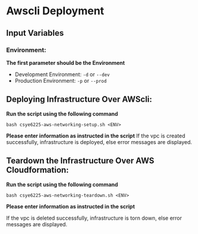 # Awscli Deployment

## Input Variables
### Environment:
**The first parameter should be the Environment**
* Development Environment: `-d` or `--dev`
* Production Environment: `-p` or `--prod`

## Deploying Infrastructure Over AWScli:

**Run the script using the following command**
```shell script
bash csye6225-aws-networking-setup.sh <ENV> 
```
**Please enter information as instructed in the script**
If the vpc is created successfully, infrastructure is deployed, else error messages are displayed.

## Teardown the Infrastructure Over AWS Cloudformation:

**Run the script using the following command**
```shell script
bash csye6225-aws-networking-teardown.sh <ENV>
```
**Please enter information as instructed in the script**

If the vpc is deleted successfully, infrastructure is torn down, else error messages are displayed.
